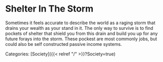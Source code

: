 # Shelter In The Storm

Sometimes it feels accurate to describe the world as a raging storm that drains
your wealth as your stand in it.
The only way to survive is to find pockets of shelter that shield you from this
drain and build you up for any future forays into the storm.
These pockest are most commonly jobs, but could also be self constructed passive
income systems.

Categories: [Society]({{< relref "/" >}}?Society=true)